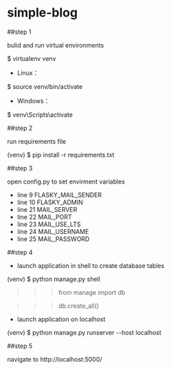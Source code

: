 # simple-blog

##step 1

bulid and run virtual environments

$ virtualenv venv

* Linux：

$ source venv/bin/activate

* Windows：

$ venv\Scripts\activate

##step 2

run requirements file

(venv) $ pip install -r requirements.txt

##step 3

open config.py to set envirment variables

* line 9  FLASKY_MAIL_SENDER
* line 10 FLASKY_ADMIN
* line 21 MAIL_SERVER
* line 22 MAIL_PORT
* line 23 MAIL_USE_LTS
* line 24 MAIL_USERNAME
* line 25 MAIL_PASSWORD

##step 4

* launch application in shell to create database tables

(venv) $ python manage.py shell

>>> from manage import db

>>> db.create_all()

* launch application on localhost

(venv) $ python manage.py runserver --host localhost

##step 5

navigate to  http://localhost:5000/
